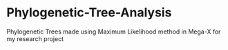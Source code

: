 # Phylogenetic-Tree-Analysis
Phylogenetic Trees made using Maximum Likelihood method in Mega-X for my research project

